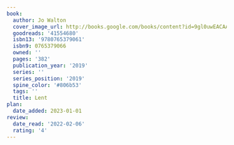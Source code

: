 ```yaml
---
book:
  author: Jo Walton
  cover_image_url: http://books.google.com/books/content?id=9gl0uwEACAAJ&printsec=frontcover&img=1&zoom=1&source=gbs_api
  goodreads: '41554680'
  isbn13: '9780765379061'
  isbn9: 0765379066
  owned: ''
  pages: '382'
  publication_year: '2019'
  series: ''
  series_position: '2019'
  spine_color: '#806b53'
  tags: ''
  title: Lent
plan:
  date_added: 2023-01-01
review:
  date_read: '2022-02-06'
  rating: '4'
---
```

